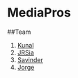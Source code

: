 # MediaPros

##Team
1. [Kunal](https://github.com/kunal-93)
2. [JRSia](http://github.com/rsiajr)
3. [Savinder](https://github.com/savinder-7100)
4. [Jorge](https://github.com/jorgefabregas)
